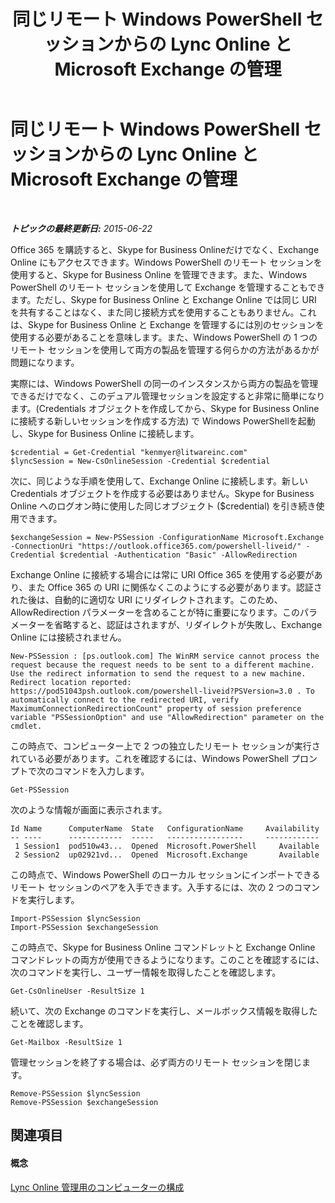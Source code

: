 ﻿---
title: 同じリモート Windows PowerShell セッションからの Lync Online と Microsoft Exchange の管理
TOCTitle: 同じリモート Windows PowerShell セッションからの Lync Online と Microsoft Exchange の管理
ms:assetid: 4eb4b5f0-f407-46bd-a2ac-a7ccbc387d51
ms:mtpsurl: https://technet.microsoft.com/ja-jp/library/Dn362787(v=OCS.15)
ms:contentKeyID: 56270072
ms.date: 06/02/2017
mtps_version: v=OCS.15
ms.translationtype: HT
---

# 同じリモート Windows PowerShell セッションからの Lync Online と Microsoft Exchange の管理

 

_**トピックの最終更新日:** 2015-06-22_

Office 365 を購読すると、Skype for Business Onlineだけでなく、Exchange Online にもアクセスできます。Windows PowerShell のリモート セッションを使用すると、Skype for Business Online を管理できます。また、Windows PowerShell のリモート セッションを使用して Exchange を管理することもできます。ただし、Skype for Business Online と Exchange Online では同じ URI を共有することはなく、また同じ接続方式を使用することもありません。これは、Skype for Business Online と Exchange を管理するには別のセッションを使用する必要があることを意味します。また、Windows PowerShell の 1 つのリモート セッションを使用して両方の製品を管理する何らかの方法があるかが問題になります。

実際には、Windows PowerShell の同一のインスタンスから両方の製品を管理できるだけでなく、このデュアル管理セッションを設定すると非常に簡単になります。(Credentials オブジェクトを作成してから、Skype for Business Online に接続する新しいセッションを作成する方法) で Windows PowerShellを起動し、Skype for Business Online に接続します。

    $credential = Get-Credential "kenmyer@litwareinc.com"
    $lyncSession = New-CsOnlineSession -Credential $credential

次に、同じような手順を使用して、Exchange Online に接続します。新しい Credentials オブジェクトを作成する必要はありません。Skype for Business Online へのログオン時に使用した同じオブジェクト ($credential) を引き続き使用できます。

    $exchangeSession = New-PSSession -ConfigurationName Microsoft.Exchange -ConnectionUri "https://outlook.office365.com/powershell-liveid/" -Credential $credential -Authentication "Basic" -AllowRedirection

Exchange Online に接続する場合には常に URI Office 365 を使用する必要があり、また Office 365 の URI に関係なくこのようにする必要があります。認証された後は、自動的に適切な URI にリダイレクトされます。このため、AllowRedirection パラメーターを含めることが特に重要になります。このパラメーターを省略すると、認証はされますが、リダイレクトが失敗し、Exchange Online には接続されません。

    New-PSSession : [ps.outlook.com] The WinRM service cannot process the request because the request needs to be sent to a different machine. Use the redirect information to send the request to a new machine.  Redirect location reported: https://pod51043psh.outlook.com/powershell-liveid?PSVersion=3.0 . To automatically connect to the redirected URI, verify  MaximumConnectionRedirectionCount" property of session preference variable "PSSessionOption" and use "AllowRedirection" parameter on the cmdlet.

この時点で、コンピューター上で 2 つの独立したリモート セッションが実行されている必要があります。これを確認するには、Windows PowerShell プロンプトで次のコマンドを入力します。

    Get-PSSession

次のような情報が画面に表示されます。

    Id Name      ComputerName  State   ConfigurationName     Availability
    -- ----      ------------  -----   -----------------     ------------
     1 Session1  pod510w43...  Opened  Microsoft.PowerShell     Available
     2 Session2  up02921vd...  Opened  Microsoft.Exchange       Available

この時点で、Windows PowerShell のローカル セッションにインポートできるリモート セッションのペアを入手できます。入手するには、次の 2 つのコマンドを実行します。

    Import-PSSession $lyncSession
    Import-PSSession $exchangeSession

この時点で、Skype for Business Online コマンドレットと Exchange Online コマンドレットの両方が使用できるようになります。このことを確認するには、次のコマンドを実行し、ユーザー情報を取得したことを確認します。

    Get-CsOnlineUser -ResultSize 1

続いて、次の Exchange のコマンドを実行し、メールボックス情報を取得したことを確認します。

    Get-Mailbox -ResultSize 1

管理セッションを終了する場合は、必ず両方のリモート セッションを閉じます。

    Remove-PSSession $lyncSession
    Remove-PSSession $exchangeSession

## 関連項目

#### 概念

[Lync Online 管理用のコンピューターの構成](configuring-your-computer-for-skype-for-business-online-management.md)

